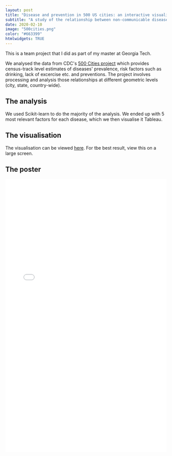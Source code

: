 ```yaml
---
layout: post
title: "Disease and prevention in 500 US cities: an interactive visualisation"
subtitle: "A study of the relationship between non-communicable diseases, risk factors and preventions in 500 US cities"
date: 2020-02-10
image: "500cities.png"
color: "#663399"
htmlwidgets: TRUE
---
```


This is a team project that I did as part of my master at Georgia Tech.

We analysed the data from CDC's [500 Cities project](https://www.cdc.gov/500cities/index.htm) which provides census-track level estimates of diseases' prevalence, risk factors such as drinking, lack of excercise etc. and preventions. The project involves processing and analysis those relationships at different geometric levels (city, state, country-wide).

## The analysis
We used Scikit-learn to do the majority of the analysis. We ended up with 5 most relevant factors for each disease, which we then visualise it Tableau.

## The visualisation
The visualisation can be viewed [here](https://public.tableau.com/profile/tri1422#!/vizhome/VizExamples2019_1_2_15543742823730/Story). For tbe best result, view this on a large screen.

## The poster

<embed style="width:100%; height:850px" src="/assets/files/500cities.pdf" type="application/pdf" />

